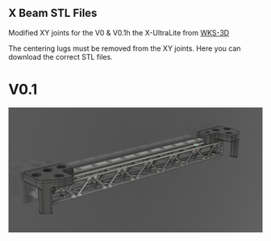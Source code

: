 <h2>X Beam STL Files</h2>

Modified XY joints for the V0 & V0.1h the X-UltraLite from [WKS-3D](https://wks-3d.de/)	

The centering lugs must be removed from the XY joints. Here you can download the correct STL files.

# V0.1 
![Here](VORON_V0.1_XY_Joints_Mod_X-Beam-2.PNG)

